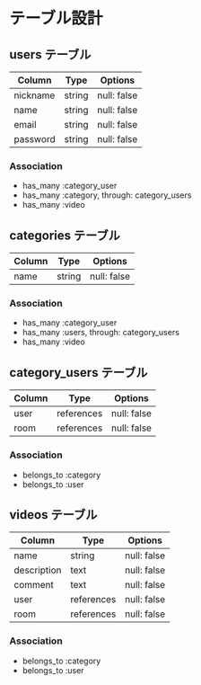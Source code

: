 # テーブル設計

## users テーブル

| Column   | Type   | Options     |
| -------- | ------ | ----------- |
| nickname | string | null: false |
| name     | string | null: false |
| email    | string | null: false |
| password | string | null: false |

### Association

- has_many :category_user
- has_many :category, through: category_users
- has_many :video

## categories テーブル

| Column | Type   | Options     |
| ------ | ------ | ----------- |
| name   | string | null: false |

### Association

- has_many :category_user
- has_many :users, through: category_users
- has_many :video

## category_users テーブル

| Column | Type       | Options     |
| ------ | ---------- | ----------- |
| user   | references | null: false |
| room   | references | null: false |

### Association

- belongs_to :category
- belongs_to :user

## videos テーブル

| Column      | Type       | Options     |
| ----------- | ---------- | ----------- |
| name        | string     | null: false |
| description | text       | null: false |
| comment     | text       | null: false |
| user        | references | null: false |
| room        | references | null: false |

### Association

- belongs_to :category
- belongs_to :user
